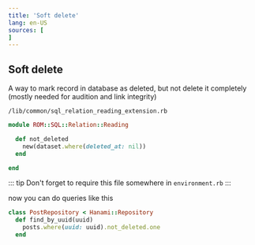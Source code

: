 ```yaml
---
title: 'Soft delete'
lang: en-US
sources: [
]
---
```


## Soft delete

A way to mark record in database as deleted, but not delete it completely (mostly needed for audition and link integrity)

`/lib/common/sql_relation_reading_extension.rb`
```ruby
module ROM::SQL::Relation::Reading

  def not_deleted
    new(dataset.where(deleted_at: nil))
  end

end
```

::: tip
Don't forget to require this file somewhere in `environment.rb`
:::

now you can do queries like this

```ruby
class PostRepository < Hanami::Repository
  def find_by_uuid(uuid)
    posts.where(uuid: uuid).not_deleted.one
  end
```

